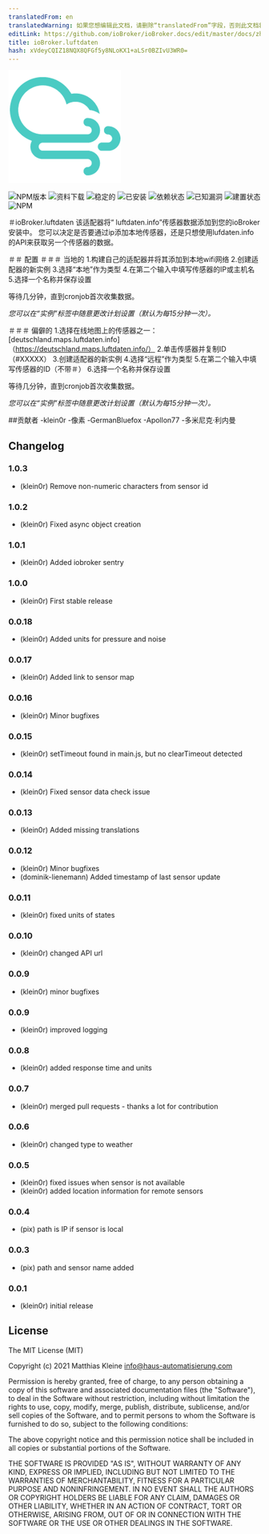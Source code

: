 ```yaml
---
translatedFrom: en
translatedWarning: 如果您想编辑此文档，请删除“translatedFrom”字段，否则此文档将再次自动翻译
editLink: https://github.com/ioBroker/ioBroker.docs/edit/master/docs/zh-cn/adapterref/iobroker.luftdaten/README.md
title: ioBroker.luftdaten
hash: xVdeyCQIZ18NQX8QFGf5y8NLoKX1+aLSr0BZIvU3WR0=
---
```

![标识](../../../en/adapterref/iobroker.luftdaten/admin/luftdaten.png)

![NPM版本](http://img.shields.io/npm/v/iobroker.luftdaten.svg)
![资料下载](https://img.shields.io/npm/dm/iobroker.luftdaten.svg)
![稳定的](http://iobroker.live/badges/luftdaten-stable.svg)
![已安装](http://iobroker.live/badges/luftdaten-installed.svg)
![依赖状态](https://img.shields.io/david/klein0r/iobroker.luftdaten.svg)
![已知漏洞](https://snyk.io/test/github/klein0r/ioBroker.luftdaten/badge.svg)
![建置状态](http://img.shields.io/travis/klein0r/ioBroker.luftdaten.svg)
![NPM](https://nodei.co/npm/iobroker.luftdaten.png?downloads=true)

＃ioBroker.luftdaten
该适配器将“ luftdaten.info”传感器数据添加到您的ioBroker安装中。
您可以决定是否要通过ip添加本地传感器，还是只想使用lufdaten.info的API来获取另一个传感器的数据。

＃＃ 配置
＃＃＃ 当地的
1.构建自己的适配器并将其添加到本地wifi网络
2.创建适配器的新实例
3.选择“本地”作为类型
4.在第二个输入中填写传感器的IP或主机名
5.选择一个名称并保存设置

等待几分钟，直到cronjob首次收集数据。

*您可以在“实例”标签中随意更改计划设置（默认为每15分钟一次）。*

＃＃＃ 偏僻的
1.选择在线地图上的传感器之一：[deutschland.maps.luftdaten.info]（https://deutschland.maps.luftdaten.info/）
2.单击传感器并复制ID（#XXXXX）
3.创建适配器的新实例
4.选择“远程”作为类型
5.在第二个输入中填写传感器的ID（不带＃）
6.选择一个名称并保存设置

等待几分钟，直到cronjob首次收集数据。

*您可以在“实例”标签中随意更改计划设置（默认为每15分钟一次）。*

##贡献者
-klein0r
-像素
-GermanBluefox
-Apollon77
-多米尼克·利内曼

## Changelog

### 1.0.3

* (klein0r) Remove non-numeric characters from sensor id

### 1.0.2

* (klein0r) Fixed async object creation

### 1.0.1

* (klein0r) Added iobroker sentry

### 1.0.0

* (klein0r) First stable release

### 0.0.18

* (klein0r) Added units for pressure and noise

### 0.0.17

* (klein0r) Added link to sensor map

### 0.0.16

* (klein0r) Minor bugfixes

### 0.0.15

* (klein0r) setTimeout found in main.js, but no clearTimeout detected

### 0.0.14

* (klein0r) Fixed sensor data check issue

### 0.0.13

* (klein0r) Added missing translations

### 0.0.12

* (klein0r) Minor bugfixes
* (dominik-lienemann) Added timestamp of last sensor update

### 0.0.11

* (klein0r) fixed units of states

### 0.0.10

* (klein0r) changed API url

### 0.0.9

* (klein0r) minor bugfixes

### 0.0.9

* (klein0r) improved logging

### 0.0.8

* (klein0r) added response time and units

### 0.0.7

* (klein0r) merged pull requests - thanks a lot for contribution

### 0.0.6

* (klein0r) changed type to weather

### 0.0.5

* (klein0r) fixed issues when sensor is not available
* (klein0r) added location information for remote sensors

### 0.0.4

* (pix) path is IP if sensor is local

### 0.0.3

* (pix) path and sensor name added

### 0.0.1

* (klein0r) initial release

## License

The MIT License (MIT)

Copyright (c) 2021 Matthias Kleine <info@haus-automatisierung.com>

Permission is hereby granted, free of charge, to any person obtaining a copy
of this software and associated documentation files (the "Software"), to deal
in the Software without restriction, including without limitation the rights
to use, copy, modify, merge, publish, distribute, sublicense, and/or sell
copies of the Software, and to permit persons to whom the Software is
furnished to do so, subject to the following conditions:

The above copyright notice and this permission notice shall be included in
all copies or substantial portions of the Software.

THE SOFTWARE IS PROVIDED "AS IS", WITHOUT WARRANTY OF ANY KIND, EXPRESS OR
IMPLIED, INCLUDING BUT NOT LIMITED TO THE WARRANTIES OF MERCHANTABILITY,
FITNESS FOR A PARTICULAR PURPOSE AND NONINFRINGEMENT. IN NO EVENT SHALL THE
AUTHORS OR COPYRIGHT HOLDERS BE LIABLE FOR ANY CLAIM, DAMAGES OR OTHER
LIABILITY, WHETHER IN AN ACTION OF CONTRACT, TORT OR OTHERWISE, ARISING FROM,
OUT OF OR IN CONNECTION WITH THE SOFTWARE OR THE USE OR OTHER DEALINGS IN
THE SOFTWARE.